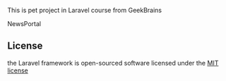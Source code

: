 <p> This is pet project in Laravel course from GeekBrains</p>

NewsPortal 



## License

the Laravel framework is open-sourced software licensed under the [MIT license](https://opensource.org/licenses/MIT)
